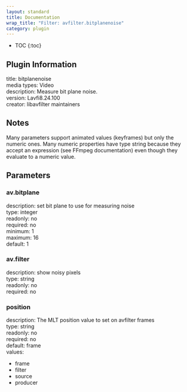 ```yaml
---
layout: standard
title: Documentation
wrap_title: "Filter: avfilter.bitplanenoise"
category: plugin
---
```

* TOC
{:toc}

## Plugin Information

title: bitplanenoise  
media types:
Video  
description: Measure bit plane noise.  
version: Lavfi8.24.100  
creator: libavfilter maintainers  

## Notes

Many parameters support animated values (keyframes) but only the numeric ones. Many numeric properties have type string because they accept an expression (see FFmpeg documentation) even though they evaluate to a numeric value.

## Parameters

### av.bitplane

  
description:
set bit plane to use for measuring noise  
type: integer  
readonly: no  
required: no  
minimum: 1  
maximum: 16  
default: 1  

### av.filter

  
description:
show noisy pixels  
type: string  
readonly: no  
required: no  

### position

  
description:
The MLT position value to set on avfilter frames  
type: string  
readonly: no  
required: no  
default: frame  
values:  

* frame
* filter
* source
* producer

